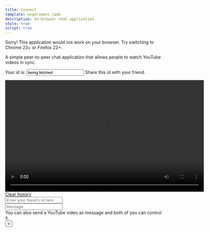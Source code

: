 ```yaml
---
title: Connect
template: experiment.jade
description: In-browser chat application
style: true
script: true
---
```


<div class="incompatible">Sorry! This application would not work on your browser. Try switching to Chrome 23+ or Firefox 22+.</div>

A simple peer-to-peer chat application that allows people to watch YouTube videos in sync.

<link rel="stylesheet" href="/css/mediaelementplayer.min.css"/>
<script src="peer.min.js"></script>
<script src="/js/mediaelement-and-player.min.js"></script>
<div class="login">
    <form>
        <label>Your id is: </label>
        <input id="username" type="text" value="being fetched">
        <label>Share this id with your friend.</label>
    </form>
</div>

<div class="video-box" id="video">
    <video width="640" height="360" id="player" preload="none">
        <source type="video/youtube" src="http://www.youtube.com/watch?v=Wch3gJG2GJ4" />
    </video>
</div>

<div id="chats">
</div>
<a href="javascript:void(0);" id="clearChats">Clear history</a>

<div class="row">
    <div class="3u">
        <input type="text" name="peername" id="peername" placeholder="Enter your friend's id here">
    </div>
    <div class="8u">
        <input type="text" name="msg" id="msg" placeholder="Message">
    </div>
    <label>You can also send a YouTube video as message and both of you can control it.</label>
    <div class="1u">
        <input type="submit" id="send" value="&gt;">
    </div>
</div>